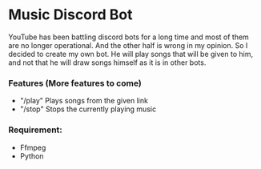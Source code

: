 # Music Discord Bot
YouTube has been battling discord bots for a long time and most of them are no longer operational. And the other half is wrong in my opinion.
So I decided to create my own bot. He will play songs that will be given to him, and not that he will draw songs himself as it is in other bots.

### Features (More features to come)
- "/play" Plays songs from the given link
- "/stop" Stops the currently playing music

### Requirement:
- Ffmpeg
- Python
